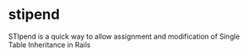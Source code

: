 stipend
=======

STIpend is a quick way to allow assignment and modification of Single Table Inheritance in Rails